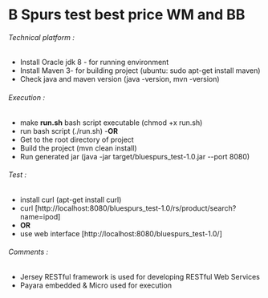# B Spurs test best price WM and BB

###### Technical platform :

- Install Oracle jdk 8 - for running environment
- Install Maven 3- for building project (ubuntu: sudo apt-get install maven)
- Check java and maven version (java -version, mvn -version)

###### Execution :

- make **run.sh** bash script executable   (chmod +x run.sh)
- run bash script (./run.sh)
-**OR**
- Get to the root directory of project
- Build the project (mvn clean install)
- Run generated jar (java -jar target/bluespurs_test-1.0.jar --port 8080)

###### Test :

- install curl (apt-get install curl)
- curl [http://localhost:8080/bluespurs_test-1.0/rs/product/search?name=ipod]
- **OR**
- use web interface [http://localhost:8080/bluespurs_test-1.0/]

###### Comments :

- Jersey RESTful framework is used for developing RESTful Web Services 
- Payara embedded & Micro used for execution



